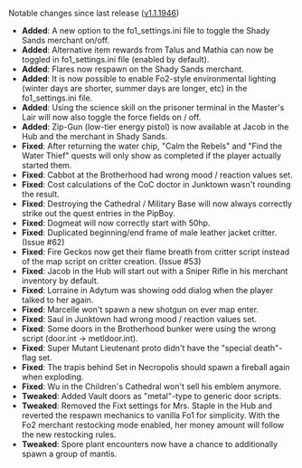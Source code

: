 Notable changes since last release ([v1.1.1946](https://github.com/rotators/Fo1in2/releases/tag/v1.1.1946))
- **Added**: A new option to the fo1_settings.ini file to toggle the Shady Sands merchant on/off.
- **Added**: Alternative item rewards from Talus and Mathia can now be toggled in fo1_settings.ini file (enabled by default).
- **Added**: Flares now respawn on the Shady Sands merchant.
- **Added**: It is now possible to enable Fo2-style environmental lighting (winter days are shorter, summer days are longer, etc) in the fo1_settings.ini file.
- **Added**: Using the science skill on the prisoner terminal in the Master's Lair will now also toggle the force fields on / off.
- **Added**: Zip-Gun (low-tier energy pistol) is now available at Jacob in the Hub and the merchant in Shady Sands.
- **Fixed**: After returning the water chip, "Calm the Rebels" and "Find the Water Thief" quests will only show as completed if the player actually started them.
- **Fixed**: Cabbot at the Brotherhood had wrong mood / reaction values set.
- **Fixed**: Cost calculations of the CoC doctor in Junktown wasn't rounding the result.
- **Fixed**: Destroying the Cathedral / Military Base will now always correctly strike out the quest entries in the PipBoy.
- **Fixed**: Dogmeat will now correctly start with 50hp.
- **Fixed**: Duplicated beginning/end frame of male leather jacket critter. (Issue #62)
- **Fixed**: Fire Geckos now get their flame breath from critter script instead of the map script on critter creation. (Issue #53) 
- **Fixed**: Jacob in the Hub will start out with a Sniper Rifle in his merchant inventory by default. 
- **Fixed**: Lorraine in Adytum was showing odd dialog when the player talked to her again. 
- **Fixed**: Marcelle won't spawn a new shotgun on ever map enter.
- **Fixed**: Saul in Junktown had wrong mood / reaction values set.
- **Fixed**: Some doors in the Brotherhood bunker were using the wrong script (door.int -> metldoor.int).
- **Fixed**: Super Mutant Lieutenant proto didn't have the "special death"-flag set.
- **Fixed**: The trapis behind Set in Necropolis should spawn a fireball again when exploding.
- **Fixed**: Wu in the Children's Cathedral won't sell his emblem anymore.
- **Tweaked**: Added Vault doors as "metal"-type to generic door scripts.
- **Tweaked**: Removed the Fixt settings for Mrs. Staple in the Hub and reverted the respawn mechanics to vanilla Fo1 for simplicity. With the Fo2 merchant restocking mode enabled, her money amount will follow the new restocking rules.
- **Tweaked**: Spore plant encounters now have a chance to additionally spawn a group of mantis.
